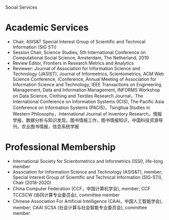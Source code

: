 Social Services
# Academic Services
* Chair, ASIS&T Special Interest Group of Scientific and Technical Information (SIG STI)
* Session Chair, Science Studies, 5th International Conference on Computational Social Science, Amsterdam, The Netherland, 2019  
* Review Editor, Frontiers in Research Metrics and Analytics
* Reviewer: Journal of Association for Information Science and Technology (JASIST), Journal of Informetrics, Scientometrics, ACM Web Science Conference,  iConference, Annual Meeting of Association for Information Science and Technology, IEEE Transactions on Engineering Management, Data and Information Management, INFORMS Workshop on Data Science, Clothing and Textiles Research Journal，The International Conference on Information Systems (ICIS), The Pacific Asia Conference on Information Systems (PACIS)，Tsinghua Studies in Western Philosophy，International Journal of Inventory Research，情报学报，数据分析与知识发现，图书情报工作，图书情报知识，中国科技资源导刊，农业图书情报，信息系统学报

# Professional Membership
* International Society for Scientometrics and Informetrics (ISSI), life-long member  
* Association for Information Science and Technology (ASIS&T), member; Special Interest Group of Scientific and Technical Information (SIG-STI), Chair (2018-2020)  
* China Computer Federation (CCF，中国计算机学会), member; CCF TCCSCW (协同计算专业委员会), committee member  
* Chinese Association For Artificial Intelligence (CAAI，中国人工智能学会), member; CAAI SCSA (社会计算与社会智能专业委员会), committee member
